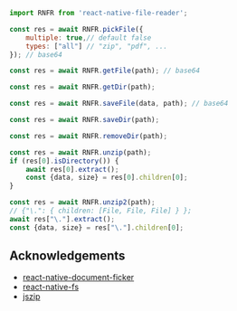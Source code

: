 ```js
import RNFR from 'react-native-file-reader';
```

```js
const res = await RNFR.pickFile({
    multiple: true,// default false
    types: ["all"] // "zip", "pdf", ...
}); // base64
```

```js
const res = await RNFR.getFile(path); // base64
```

```js
const res = await RNFR.getDir(path);
```

```js
const res = await RNFR.saveFile(data, path); // base64
```

```js
const res = await RNFR.saveDir(path);
```

```js
const res = await RNFR.removeDir(path);
```

```js
const res = await RNFR.unzip(path);
if (res[0].isDirectory()) {
    await res[0].extract();
    const {data, size} = res[0].children[0];
}
```

```js
const res = await RNFR.unzip2(path);
// {"\.": { children: [File, File, File] } };
await res["\."].extract();
const {data, size} = res["\."].children[0];
```


## Acknowledgements
- [react-native-document-ficker](https://www.npmjs.com/package/react-native-document-picker)
- [react-native-fs](https://www.npmjs.com/package/react-native-fs)
- [jszip](https://www.npmjs.com/package/jszip)